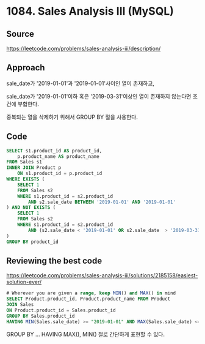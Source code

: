 # 1084. Sales Analysis III (MySQL)

## Source

https://leetcode.com/problems/sales-analysis-iii/description/

## Approach

sale_date가 '2019-01-01'과 '2019-01-01'사이인 열이 존재하고,

sale_date가 '2019-01-01'이하 혹은 '2019-03-31'이상인 열이 존재하지 않는다면 조건에 부합한다.

중복되는 열을 삭제하기 위해서 GROUP BY 절을 사용한다.

## Code

```sql
SELECT s1.product_id AS product_id,
    p.product_name AS product_name
FROM Sales s1
INNER JOIN Product p
    ON s1.product_id = p.product_id
WHERE EXISTS (
    SELECT 1
    FROM Sales s2
    WHERE s1.product_id = s2.product_id
        AND s2.sale_date BETWEEN '2019-01-01' AND '2019-01-01'
) AND NOT EXISTS (
    SELECT 1
    FROM Sales s2
    WHERE s1.product_id = s2.product_id
        AND (s2.sale_date < '2019-01-01' OR s2.sale_date  > '2019-03-31')
)
GROUP BY product_id
```

## Reviewing the best code

https://leetcode.com/problems/sales-analysis-iii/solutions/2185158/easiest-solution-ever/

```sql
# Wherever you are given a range, keep MIN() and MAX() in mind
SELECT Product.product_id, Product.product_name FROM Product
JOIN Sales
ON Product.product_id = Sales.product_id
GROUP BY Sales.product_id
HAVING MIN(Sales.sale_date) >= "2019-01-01" AND MAX(Sales.sale_date) <= "2019-03-31";
```

GROUP BY ... HAVING MAX(), MIN() 절로 간단하게 표현할 수 있다.
